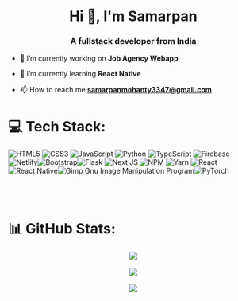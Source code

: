 <h1 align="center">Hi 👋, I'm Samarpan</h1>
<h3 align="center">A fullstack developer from India</h3>

- 🔭 I’m currently working on **Job Agency Webapp**

- 🌱 I’m currently learning **React Native**

- 📫 How to reach me **samarpanmohanty3347@gmail.com**



# 💻 Tech Stack:
![HTML5](https://img.shields.io/badge/html5-%23E34F26.svg?style=for-the-badge&logo=html5&logoColor=white) ![CSS3](https://img.shields.io/badge/css3-%231572B6.svg?style=for-the-badge&logo=css3&logoColor=white)  ![JavaScript](https://img.shields.io/badge/javascript-%23323330.svg?style=for-the-badge&logo=javascript&logoColor=%23F7DF1E) ![Python](https://img.shields.io/badge/python-3670A0?style=for-the-badge&logo=python&logoColor=ffdd54) ![TypeScript](https://img.shields.io/badge/typescript-%23007ACC.svg?style=for-the-badge&logo=typescript&logoColor=white) ![Firebase](https://img.shields.io/badge/firebase-%23039BE5.svg?style=for-the-badge&logo=firebase) ![Netlify](https://img.shields.io/badge/netlify-%23000000.svg?style=for-the-badge&logo=netlify&logoColor=#00C7B7)![Bootstrap](https://img.shields.io/badge/bootstrap-%23563D7C.svg?style=for-the-badge&logo=bootstrap&logoColor=white)![Flask](https://img.shields.io/badge/flask-%23000.svg?style=for-the-badge&logo=flask&logoColor=white) ![Next JS](https://img.shields.io/badge/Next-black?style=for-the-badge&logo=next.js&logoColor=white) ![NPM](https://img.shields.io/badge/NPM-%23000000.svg?style=for-the-badge&logo=npm&logoColor=white) ![Yarn](https://img.shields.io/badge/yarn-%232C8EBB.svg?style=for-the-badge&logo=yarn&logoColor=white) ![React](https://img.shields.io/badge/react-%2320232a.svg?style=for-the-badge&logo=react&logoColor=%2361DAFB) ![React Native](https://img.shields.io/badge/react_native-%2320232a.svg?style=for-the-badge&logo=react&logoColor=%2361DAFB)![Gimp Gnu Image Manipulation Program](https://img.shields.io/badge/Gimp-657D8B?style=for-the-badge&logo=gimp&logoColor=FFFFFF)![PyTorch](https://img.shields.io/badge/PyTorch-%23EE4C2C.svg?style=for-the-badge&logo=PyTorch&logoColor=white)

<br/>
<br/>

# 📊 GitHub Stats:
<div align="center">
<a href="https://github.com/Samarpan1122/github-readme-stats">
  <img align="center" src="https://github-readme-stats-dun-xi.vercel.app/api?username=Samarpan1122&&show_icons=true&count_private=true&theme=synthwave" />
</a>
</div>
<br/>
<div align="center">
<a href="https://github.com/Samarpan1122/github-readme-stats">
  <img align="center" src="https://github-readme-stats-dun-xi.vercel.app/api/top-langs/?username=Samarpan1122&hide_progress=true&&langs_count=7&count_private=true&hide=CMake,WebAssembly,PureBasic,C,c%2B%2B,swift,kotlin&theme=dark&exclude_repo=configs,dotfiles"/>
</a>
</div>
<br/>
<div align="center">
<img src="https://komarev.com/ghpvc/?username=Samarpan1122"/>
</div>


